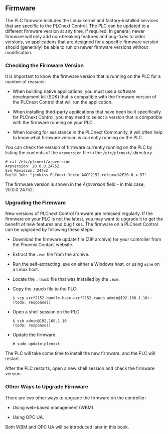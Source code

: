 ## Firmware

The PLC firmware includes the Linux kernel and factory-installed services that are specific to the PLCnext Control. The PLC can be updated to a different firmware version at any time, if required. In general, newer firmware will only add non-breaking features and bug-fixes to older versions, so applications that are designed for a specific firmware version should (generally) be able to run on newer firmware versions without modification.

### Checking the Firmware Version

It is important to know the firmware version that is running on the PLC for a number of reasons:

* When building native applications, you must use a software development kit (SDK) that is compatible with the firmware version of the PLCnext Control that will run the application.

* When installing third-party applications that have been built specifically for PLCnext Control, you may need to select a version that is compatible with the firmware running on your PLC.

* When looking for assistance in the PLCnext Community, it will often help to know what firmware version is currently running on the PLC.

You can check the version of firmware currently running on the PLC by listing the contents of the `arpversion` file in the `/etc/plcnext/` directory.

```text
# cat /etc/plcnext/arpversion
Arpversion: 20.0.0.24752
Svn Revision: 24752
Build Job: "jenkins-PLCnext-Yocto_AXCF2152-release%2F20.0.x-57"
```

The firmware version is shown in the *Arpversion* field - in this case, 20.0.0.24752.

### Upgrading the Firmware

New versions of PLCnext Control firmware are released regularly. If the firmware on your PLC is not the latest, you may want to upgrade it to get the benefit of new features and bug fixes. The firmware on a PLCnext Control can be upgraded by following these steps:

* Download the firmware update file (ZIP archive) for your controller from the Phoenix Contact website.

* Extract the `.exe` file from the archive.

* Run the self-extracting .exe on either a Windows host, or using `wine` on a Linux host.

* Locate the `.raucb` file that was installed by the `.exe`.

* Copy the .raucb file to the PLC:

   ```text
   $ scp axcf2152-bundle-base-axcf2152.raucb admin@192.168.1.10:~
   (todo: response))
   ```

* Open a shell session on the PLC

   ```text
   $ ssh admin@192.168.1.10
   (todo: response))
   ```

* Update the firmware

   ```text
   # sudo update-plcnext
   ```

The PLC will take some time to install the new firmware, and the PLC will restart.

After the PLC restarts, open a new shell session and check the firmware version.

### Other Ways to Upgrade Firmware

There are two other ways to upgrade the firmware on the controller:

* Using web-based management (WBM).

* Using OPC UA.

Both WBM and OPC UA will be introduced later in this book.
